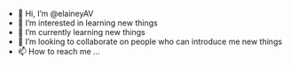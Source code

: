 - 👋 Hi, I’m @elaineyAV
- 👀 I’m interested in learning new things
- 🌱 I’m currently learning new things
- 💞️ I’m looking to collaborate on people who can introduce me new things
- 📫 How to reach me ...

<!---
elaineyAV/elaineyAV is a ✨ special ✨ repository because its `README.md` (this file) appears on your GitHub profile.
You can click the Preview link to take a look at your changes.
--->
